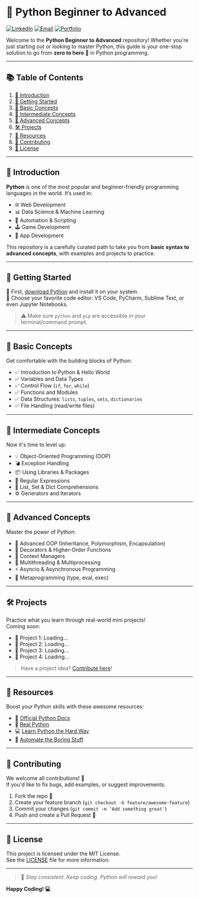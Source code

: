 # 🐍 Python Beginner to Advanced

[![LinkedIn](https://img.shields.io/badge/LinkedIn-blue?logo=linkedin&logoColor=white)](https://www.linkedin.com/in/khaledhasanmilu)
[![Email](https://img.shields.io/badge/Email-D14836?logo=gmail&logoColor=white)](mailto:kh.milu338@gmail.com)
[![Portfolio](https://img.shields.io/badge/GitHub-Portfolio-24292e?logo=github)](https://khaledhasanmilu.netify.app)

Welcome to the **Python Beginner to Advanced** repository! Whether you're just starting out or looking to master Python, this guide is your one-stop solution to go from **zero to hero** 💪 in Python programming.

---

## 📚 Table of Contents

1. [🚀 Introduction](#-introduction)
2. [🔧 Getting Started](#-getting-started)
3. [🧱 Basic Concepts](#-basic-concepts)
4. [🧰 Intermediate Concepts](#-intermediate-concepts)
5. [🧠 Advanced Concepts](#-advanced-concepts)
6. [🛠️ Projects](#-projects)
7. [📘 Resources](#-resources)
8. [🤝 Contributing](#-contributing)
9. [📝 License](#-license)

---

## 🚀 Introduction

**Python** is one of the most popular and beginner-friendly programming languages in the world. It’s used in:

- 🌐 Web Development  
- 📊 Data Science & Machine Learning  
- 🤖 Automation & Scripting  
- 🕹️ Game Development  
- 📱 App Development  

This repository is a carefully curated path to take you from **basic syntax to advanced concepts**, with examples and projects to practice.

---

## 🔧 Getting Started

🔹 First, [download Python](https://www.python.org/downloads/) and install it on your system.  
🔹 Choose your favorite code editor: VS Code, PyCharm, Sublime Text, or even Jupyter Notebooks.

> ⚠️ Make sure `python` and `pip` are accessible in your terminal/command prompt.

---

## 🧱 Basic Concepts

Get comfortable with the building blocks of Python:
- ✅ Introduction to Python & Hello World
- ✅ Variables and Data Types
- ✅ Control Flow (`if`, `for`, `while`)
- ✅ Functions and Modules
- ✅ Data Structures: `lists`, `tuples`, `sets`, `dictionaries`
- ✅ File Handling (read/write files)

---

## 🧰 Intermediate Concepts

Now it's time to level up:
- 💡 Object-Oriented Programming (OOP)
- 💣 Exception Handling
- 📦 Using Libraries & Packages
- 🧪 Regular Expressions
- 🔁 List, Set & Dict Comprehensions
- ⚙️ Generators and Iterators

---

## 🧠 Advanced Concepts

Master the power of Python:
- 🧬 Advanced OOP (Inheritance, Polymorphism, Encapsulation)
- 🎨 Decorators & Higher-Order Functions
- 📂 Context Managers
- 🧵 Multithreading & Multiprocessing
- ⚡ Asyncio & Asynchronous Programming
- 🧠 Metaprogramming (type, eval, exec)

---

## 🛠️ Projects

Practice what you learn through real-world mini projects!  
Coming soon:

- 📁 Project 1: Loading...
- 💬 Project 2: Loading...
- 🔐 Project 3: Loading...
- 🧠 Project 4: Loading...

> Have a project idea? [Contribute here](#-contributing)!

---

## 📘 Resources

Boost your Python skills with these awesome resources:

- 📖 [Official Python Docs](https://docs.python.org/3/)
- 🧠 [Real Python](https://realpython.com/)
- 💻 [Learn Python the Hard Way](https://learnpythonthehardway.org/)
- 🤖 [Automate the Boring Stuff](https://automatetheboringstuff.com/)

---

## 🤝 Contributing

We welcome all contributions! 🌟  
If you'd like to fix bugs, add examples, or suggest improvements:

1. Fork the repo 🍴  
2. Create your feature branch (`git checkout -b feature/awesome-feature`)  
3. Commit your changes (`git commit -m 'Add something great'`)  
4. Push and create a Pull Request 🚀

---

## 📝 License

This project is licensed under the MIT License.  
See the [LICENSE](LICENSE) file for more information.

---

> 📢 *Stay consistent. Keep coding. Python will reward you!*

**Happy Coding! 💻**
